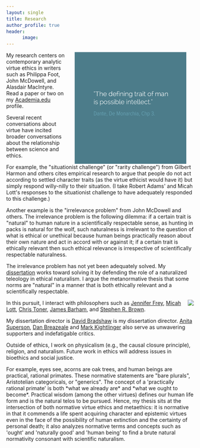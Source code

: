 ```yaml
---
layout: single
title: Research
author_profile: true
header:
      image: 
--- 
```


<img src="/images/possibleintellect.png" alt="dante-intellect" align="right" hspace="20" height="300" width="300">

My research centers on contemporary analytic virtue ethics in writers such as Philippa Foot, John McDowell, and Alasdair MacIntyre. Read a paper or two on my [Academia.edu](https://uky.academia.edu/KeithBuhler) profile.

Several recent conversations about virtue have incited broader conversations about the relationship between science and ethics. 

For example, the "situationist challenge" (or "rarity challenge") from Gilbert Harmon and others cites empirical research to argue that people do not act according to settled character traits (as the virtue ethicist would have it) but simply respond willy-nilly to their situation.  (I take Robert Adams' and Micah Lott's responses to the situationist challenge to have adequately responded to this challenge.) 

Another example is the "irrelevance problem" from John McDowell and others. The irrelevance problem is the following dilemma:  if a certain trait is "natural" to human nature in a scientifically respectable sense, as hunting in packs is natural for the wolf, such naturalness is irrelevant to the question of what is ethical or unethical because human beings practically reason about their own nature and act in accord with or against it; if a certain trait is ethically relevant then such ethical relevance is irrespective of scientifically respectable naturalness. 

The irrelevance problem has not yet been adequately solved.  My [dissertation](/phd) works toward solving it by defending the role of a naturalized teleology in ethical naturalism. I argue the metanormative thesis that some norms are "natural" in a manner that is both ethically relevant and a scientifically respectable. 

<a target="_blank" href="http://lsolum.typepad.com/legaltheory/2010/10/philippa-foot-1920-2010.html"> <img src="http://lsolum.typepad.com/.a/6a00d8341bf68d53ef013487f682ad970c-pi" align="right"></a>

In this pursuit, I interact with philosophers such as [Jennifer Frey](https://jennfrey.wordpress.com/), [Micah Lott](http://www.bc.edu/schools/cas/philosophy/faculty/lott.html), [Chris Toner](https://www.stthomas.edu/philosophy/faculty/christopher-h-toner.html), [James Barham](http://www.isnature.org/Bios/Barham.htm), and [Stephen R. Brown](http://old.briarcliff.edu/departments/theology/theo_new/brown.aspx). 

My dissertation director is [David Bradshaw](https://philosophy.as.uky.edu/users/dbradsh) is my dissertation director. [Anita Superson](https://philosophy.as.uky.edu/users/superson), [Dan Breazeale](https://philosophy.as.uky.edu/users/breazeal) and [Mark Kightlinger](http://law.uky.edu/directory/mark-f-kightlinger) also serve as unwavering supporters and indefatigable critics. 

Outside of ethics, I work on physicalism (e.g., the causal closure principle), religion, and naturalism. Future work in ethics will address issues in bioethics and  social justice. 

<p class="hidden"> For example, eyes see, acorns are oak trees, and human beings are practical, rational primates. These normative statements are "bare plurals", Aristotelian categoricals, or "generics". The concept of a 'practically rational primate' is both *what we already are* and *what we ought to become*. Practical wisdom (among the other virtues) defines our human life form and is the natural telos to be pursued.    Hence, my thesis sits at the intersection of both normative virtue ethics and metaethics: it is normative in that it commends a life spent acquiring character and epistemic virtues even in the face of  the possibility of human extinction and the certainty of personal death; it also analyzes normative terms and concepts such as 'ought' and 'naturally good' and 'human being' to find a brute natural normativity consonant with scientific naturalism. </p>